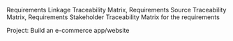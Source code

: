  Requirements Linkage Traceability Matrix, Requirements Source Traceability Matrix, Requirements Stakeholder Traceability Matrix for the requirements

 Project: Build an e-commerce app/website

 